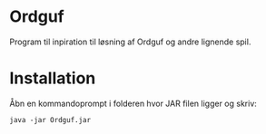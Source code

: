 ﻿# Ordguf

Program til inpiration til løsning af Ordguf og andre lignende spil.

# Installation

Åbn en kommandoprompt i folderen hvor JAR filen ligger og skriv:
```
java -jar Ordguf.jar
```